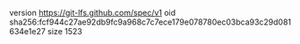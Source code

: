 version https://git-lfs.github.com/spec/v1
oid sha256:fcf944c27ae92db9fc9a968c7c7ece179e078780ec03bca93c29d081634e1e27
size 1523

